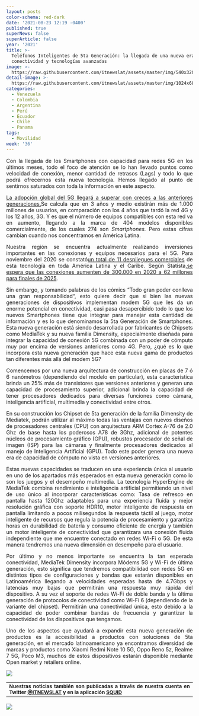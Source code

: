 ```yaml
---
layout: posts
color-schema: red-dark
date: '2021-08-23 12:19 -0400'
published: true
superNews: false
superArticle: false
year: '2021'
title: >-
  Teléfonos Inteligentes de 5ta Generación: la llegada de una nueva era en
  conectividad y tecnologías avanzadas
image: >-
  https://raw.githubusercontent.com/itnewslat/assets/master/img/540x320/Celulares-p.jpg
detail-image: >-
  https://raw.githubusercontent.com/itnewslat/assets/master/img/1024x680/Celulares-g.jpg
categories:
  - Venezuela
  - Colombia
  - Argentina
  - Perú
  - Ecuador
  - Chile
  - Panama
tags:
  - Movilidad
week: '36'
---
```

<p style="text-align: justify;">Con la llegada de los Smartphones con capacidad para redes 5G en los últimos meses, todo el foco de atención se lo han llevado puntos como velocidad de conexión, menor cantidad de retrasos (Lags) y todo lo que podrá ofrecernos esta nueva tecnología. Hemos llegado al punto de sentirnos saturados con toda la información en este aspecto.</p>
<p style="text-align: justify;"><a href="https://es.statista.com/grafico/22024/esta-infografia-muestra-el-numero-de-anos-necesarios-para-alcanzar-los-mil-millones-de-usuarios-en-tecnologias-seleccionadas/">La adopción global del 5G llegará a superar con creces a las anteriores generaciones.</a>Se calcula que en 3 años y medio existirán más de 1.000 millones de usuarios, en comparación con los 4 años que tardó la red 4G y los 12 años, 3G. Y es que el número de equipos compatibles con esta red va en aumento, llegando a la marca de 404 modelos disponibles comercialmente, de los cuales 274 son <em>Smartphones.</em> Pero estas cifras cambian cuando nos concentramos en América Latina.</p>
<p style="text-align: justify;">Nuestra región se encuentra actualmente realizando inversiones importantes en las conexiones y equipos necesarios para el 5G. Para noviembre del 2020 se constató<a href="https://es.statista.com/estadisticas/1188829/despliegues-tecnologia-5g-america-latina-por-pais/">un total de 11 despliegues comerciales</a> de esta tecnología en toda América Latina y el Caribe. Según Statista,<a href="https://www.statista.com/statistics/957559/5g-connections-latin-america/">se espera que las conexiones aumenten de 300.000 en 2020 a 62 millones para finales de 2025</a>.</p>
<p style="text-align: justify;">Sin embargo, y tomando palabras de los cómics “Todo gran poder conlleva una gran responsabilidad“, esto quiere decir que si bien las nuevas generaciones de dispositivos implementan modem 5G que les da un enorme potencial en conectividad, casi pasa desapercibido todo lo que los nuevos Smartphones tiene que integrar para manejar esta cantidad de información y es lo que denominamos la 5ta Generación de Smartphones. Esta nueva generación está siendo desarrollada por fabricantes de Chipsets como MediaTek y su nueva familia Dimensity, especialmente diseñada para integrar la capacidad de conexión 5G combinada con un poder de cómputo muy por encima de versiones anteriores como 4G. Pero, ¿qué es lo que incorpora esta nueva generación que hace esta nueva gama de productos tan diferentes más allá del modem 5G?</p>
<p style="text-align: justify;">Comencemos por una nueva arquitectura de construcción en placas de 7 ó 6 nanómetros (dependiendo del modelo en particular), esta característica brinda un 25% más de transistores que versiones anteriores y generan una capacidad de procesamiento superior, adicional brinda la capacidad de tener procesadores dedicados para diversas funciones como cámara, inteligencia artificial, multimedia y conectividad entre otros.</p>
<p style="text-align: justify;">En su construcción los Chipset de 5ta generación de la familia Dimensity de Mediatek, podrán utilizar al máximo todas las ventajas con nuevos diseños de procesadores centrales (CPU) con arquitectura ARM Cortex A-76 de 2.0 Ghz de base hasta los poderosos A78 de 3Ghz, adicional de potentes núcleos de procesamiento gráfico (GPU), robustos procesador de señal de imagen (ISP) para las cámaras y finalmente procesadores dedicados al manejo de Inteligencia Artificial (GPU). Todo este poder genera una nueva era de capacidad de cómputo no vista en versiones anteriores.</p>
<p style="text-align: justify;">Estas nuevas capacidades se traducen en una experiencia única al usuario en uno de los apartados más esperados en esta nueva generación como lo son los juegos y el desempeño multimedia. La tecnología HyperEngine de MediaTek combina rendimiento e inteligencia artificial permitiendo un nivel de uso único al incorporar características como: Tasa de refresco en pantalla hasta 120Ghz adaptables para una experiencia fluida y mejor resolución gráfica con soporte HDR10, motor inteligente de respuesta en pantalla limitando a pocos milisegundos la respuesta táctil al juego, motor inteligente de recursos que regula la potencia de procesamiento y garantiza horas en durabilidad de batería y consumo eficiente de energía y también un motor inteligente de conectividad que garantizara una conexión fluida independiente que me encuentre conectado en redes Wi-Fi o 5G. De esta manera tendremos una nueva dimensión en desempeño para el usuario.</p>
<p style="text-align: justify;">Por último y no menos importante se encuentra la tan esperada conectividad, MediaTek Dimensity incorpora Módems 5G y Wi-Fi de última generación, esto significa que tendremos compatibilidad con redes 5G en distintos tipos de configuraciones y bandas que estarán disponibles en Latinoamérica llegando a velocidades esperadas hasta de 4.7Gbps y latencias muy bajas que permitirán una respuesta muy rápida del dispositivo. A su vez el soporte de redes Wi-Fi de doble banda y la última generación de protocolos de conectividad como Wi-Fi 6 (dependiendo de la variante del chipset). Permitirán una conectividad única, esto debido a la capacidad de poder combinar bandas de frecuencia y garantizar la conectividad de los dispositivos que tengamos.</p>
<p style="text-align: justify;">Uno de los aspectos que ayudará a expandir esta nueva generación de productos es la accesibilidad a productos con soluciones de 5ta generación, en el mercado latinoamericano ya encontramos diversidad de marcas y productos como Xiaomi Redmi Note 10 5G, Oppo Reno 5z, Realme 7 5G, Poco M3, muchos de estos dispositivos estarán disponible mediante Open market y retailers online.</p>

![](https://raw.githubusercontent.com/itnewslat/assets/master/img/540x320/Celulares-p.jpg)

<table style="height: 42px;" width="569">
<tbody>
<tr>
<td style="text-align: justify;"><sub><strong>Nuestras noticias también son publicadas a través de nuestra cuenta en Twitter <a href="https://twitter.com/itnewslat?lang=es">@ITNEWSLAT</a> y en la aplicación <a href="https://squidapp.co/en/">SQUID</a></strong></sub></td>
</tr>
</tbody>
</table>

<img src="https://tracker.metricool.com/c3po.jpg?hash=56f88a41e39ab42c063cc51676587a04"/>
